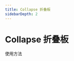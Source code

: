 ```yaml
---
title: Collapse 折叠板
sidebarDepth: 2
---
```


# Collapse 折叠板


使用方法
<ClientOnly>
<collapse-demos></collapse-demos> 
</ClientOnly>